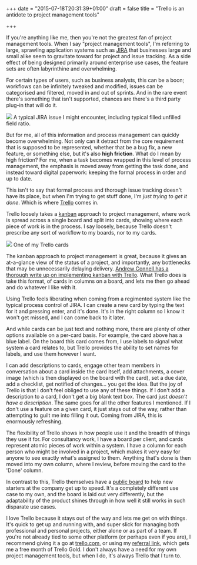 +++
date = "2015-07-18T20:31:39+01:00"
draft = false
title = "Trello is an antidote to project management tools"

+++

If you're anything like me, then you're not the greatest fan of project management tools. When I say "project management tools", I'm referring to large, sprawling application systems such as [JIRA](https://www.atlassian.com/software/jira) that businesses large and small alike seem to gravitate toward for project and issue tracking. As a side effect of being designed primarily around enterprise use cases, the feature sets are often labyrinthine and overwhelming.

For certain types of users, such as business analysts, this can be a boon; workflows can be infinitely tweaked and modified, issues can be categorised and filtered, moved in and out of sprints. And in the rare event there's something that isn't supported, chances are there's a third party plug-in that will do it.

[![](https://az761005.vo.msecnd.net/uploads/2015/07/jira-300x520.png)](https://az761005.vo.msecnd.net/uploads/2015/07/jira.png) A typical JIRA issue I might encounter, including typical filled:unfilled field ratio.

But for me, all of this information and process management can quickly become overwhelming. Not only can it detract from the core requirement that is supposed to be represented, whether that be a bug fix, a new feature, or something else, but it's also **high friction**. What do I mean by high friction? For me, when a task becomes wrapped in this level of process management, the emphasis is moved away from getting the task done, and instead toward digital paperwork: keeping the formal process in order and up to date.

This isn't to say that formal process and thorough issue tracking doesn't have its place, but when I'm trying to get stuff done, I'm _just trying to get it done_. Which is where [Trello](https://trello.com/tomeggington/recommend) comes in.

Trello loosely takes a [kanban](https://en.wikipedia.org/wiki/Kanban) approach to project management, where work is spread across a single board and split into cards, showing where each piece of work is in the process. I say loosely, because Trello doesn't prescribe any sort of workflow to my boards, nor to my cards.

![](https://az761005.vo.msecnd.net/uploads/2015/07/trello-card.png) One of my Trello cards

The kanban approach to project management is great, because it gives an at-a-glance view of the status of a project, and importantly, any bottlenecks that may be unnecessarily delaying delivery. [Andrew Connell has a thorough write up on implementing kanban with Trello](http://www.andrewconnell.com/blog/project-task-management-using-trello-for-kanban-boards). What Trello does is take this format, of cards in columns on a board, and lets me then go ahead and do whatever I like with it.

Using Trello feels liberating when coming from a regimented system like the typical process control of JIRA. I can create a new card by typing the text for it and pressing enter, and it's done. It's in the right column so I know it won't get missed, and I can come back to it later.

And while cards can be just text and nothing more, there are plenty of other options available on a per-card basis. For example, the card above has a blue label. On the board this card comes from, I use labels to signal what system a card relates to, but Trello provides the ability to set names for labels, and use them however I want.

I can add descriptions to cards, engage other team members in conversation about a card inside the card itself, add attachments, a cover image (which is then displayed on the board with the card), set a due date, add a checklist, get notified of changes... you get the idea. But the joy of Trello is that I don't feel obliged to use any of these things. If I don't add a description to a card, I don't get a big blank text box. The card just _doesn't have a description_. The same goes for all the other features I mentioned. If I don't use a feature on a given card, it just stays out of the way, rather than attempting to guilt me into filling it out. Coming from JIRA, this is enormously refreshing.

The flexibility of Trello shows in how people use it and the breadth of things they use it for. For consultancy work, I have a board per client, and cards represent atomic pieces of work within a system. I have a column for each person who might be involved in a project, which makes it very easy for anyone to see exactly what's assigned to them. Anything that's done is then moved into my own column, where I review, before moving the card to the 'Done' column.

In contrast to this, Trello themselves have a [public board](https://trello.com/b/qr3AcASr/new-hire-onboarding) to help new starters at the company get up to speed. It's a completely different use case to my own, and the board is laid out very differently, but the adaptability of the product shines through in how well it still works in such disparate use cases.

I love Trello because it stays out of the way and lets me get on with things. It's quick to get up and running with, and super slick for managing both professional and personal projects, either alone or as part of a team. If you're not already tied to some other platform (or perhaps even if you are), I recommend giving it a go at [trello.com](https://trello.com), or using my [referral link](https://trello.com/tomeggington/recommend), which gets me a free month of Trello Gold. I don't always have a need for my own project management tools, but when I do, it's always Trello that I turn to.